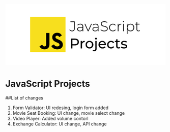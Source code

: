 ![Java Script Projects](cover.png)

# JavaScript Projects

##List of changes

1. Form Validator: UI redesing, login form added
2. Movie Seat Booking: UI change, movie select change
3. Video Player: Added volume contorl
4. Exchange Calculator: UI change, API change
